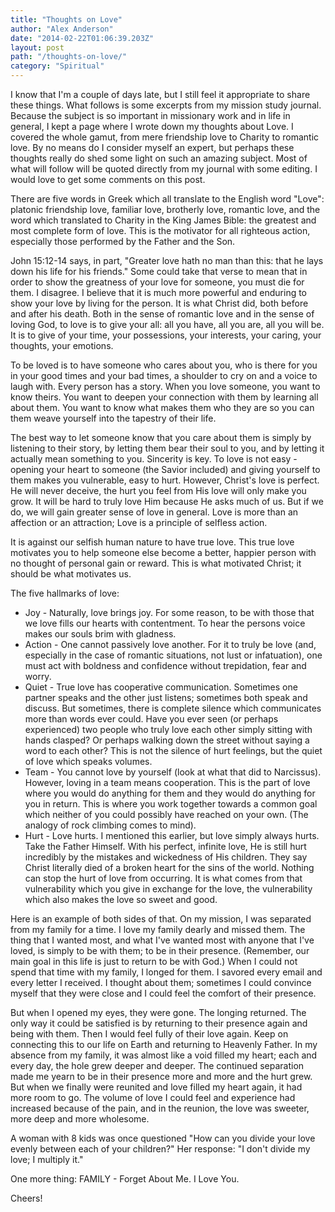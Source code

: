 ```yaml
---
title: "Thoughts on Love"
author: "Alex Anderson"
date: "2014-02-22T01:06:39.203Z"
layout: post
path: "/thoughts-on-love/"
category: "Spiritual"
---
```


I know that I'm a couple of days late, but I still feel it appropriate to share these things. What follows is some excerpts from my mission study journal. Because the subject is so important in missionary work and in life in general, I kept a page where I wrote down my thoughts about Love. I covered the whole gamut, from mere friendship love to Charity to romantic love. By no means do I consider myself an expert, but perhaps these thoughts really do shed some light on such an amazing subject. Most of what will follow will be quoted directly from my journal with some editing. I would love to get some comments on this post.

There are five words in Greek which all translate to the English word "Love": platonic friendship love, familiar love, brotherly love, romantic love, and the word which translated to Charity in the King James Bible: the greatest and most complete form of love. This is the motivator for all righteous action, especially those performed by the Father and the Son.

John 15:12-14 says, in part, "Greater love hath no man than this: that he lays down his life for his friends." Some could take that verse to mean that in order to show the greatness of your love for someone, you must die for them. I disagree. I believe that it is much more powerful and enduring to show your love by living for the person. It is what Christ did, both before and after his death. Both in the sense of romantic love and in the sense of loving God, to love is to give your all: all you have, all you are, all you will be. It is to give of your time, your possessions, your interests, your caring, your thoughts, your emotions.

To be loved is to have someone who cares about you, who is there for you in your good times and your bad times, a shoulder to cry on and a voice to laugh with. Every person has a story. When you love someone, you want to know theirs. You want to deepen your connection with them by learning all about them. You want to know what makes them who they are so you can them weave yourself into the tapestry of their life.

The best way to let someone know that you care about them is simply by listening to their story, by letting them bear their soul to you, and by letting it actually mean something to you. Sincerity is key. To love is not easy - opening your heart to someone (the Savior included) and giving yourself to them makes you vulnerable, easy to hurt. However, Christ's love is perfect. He will never deceive, the hurt you feel from His love will only make you grow. It will be hard to truly love Him because He asks much of us. But if we do, we will gain greater sense of love in general. Love is more than an affection or an attraction; Love is a principle of selfless action.

It is against our selfish human nature to have true love. This true love motivates you to help someone else become a better, happier person with no thought of personal gain or reward. This is what motivated Christ; it should be what motivates us.

The five hallmarks of love:

- Joy - Naturally, love brings joy. For some reason, to be with those that we love fills our hearts with contentment. To hear the persons voice makes our souls brim with gladness.
- Action - One cannot passively love another. For it to truly be love (and, especially in the case of romantic situations, not lust or infatuation), one must act with boldness and confidence without trepidation, fear and worry.
- Quiet - True love has cooperative communication. Sometimes one partner speaks and the other just listens; sometimes both speak and discuss. But sometimes, there is complete silence which communicates more than words ever could. Have you ever seen (or perhaps experienced) two people who truly love each other simply sitting with hands clasped? Or perhaps walking down the street without saying a word to each other? This is not the silence of hurt feelings, but the quiet of love which speaks volumes.
- Team - You cannot love by yourself (look at what that did to Narcissus). However, loving in a team means cooperation. This is the part of love where you would do anything for them and they would do anything for you in return. This is where you work together towards a common goal which neither of you could possibly have reached on your own. (The analogy of rock climbing comes to mind).
- Hurt - Love hurts. I mentioned this earlier, but love simply always hurts. Take the Father Himself. With his perfect, infinite love, He is still hurt incredibly by the mistakes and wickedness of His children. They say Christ literally died of a broken heart for the sins of the world. Nothing can stop the hurt of love from occurring. It is what comes from that vulnerability which you give in exchange for the love, the vulnerability which also makes the love so sweet and good.

Here is an example of both sides of that. On my mission, I was separated from my family for a time. I love my family dearly and missed them. The thing that I wanted most, and what I've wanted most with anyone that I've loved, is simply to be with them; to be in their presence. (Remember, our main goal in this life is just to return to be with God.) When I could not spend that time with my family, I longed for them. I savored every email and every letter I received. I thought about them; sometimes I could convince myself that they were close and I could feel the comfort of their presence.

But when I opened my eyes, they were gone. The longing returned. The only way it could be satisfied is by returning to their presence again and being with them. Then I would feel fully of their love again. Keep on connecting this to our life on Earth and returning to Heavenly Father. In my absence from my family, it was almost like a void filled my heart; each and every day, the hole grew deeper and deeper. The continued separation made me yearn to be in their presence more and more and the hurt grew. But when we finally were reunited and love filled my heart again, it had more room to go. The volume of love I could feel and experience had increased because of the pain, and in the reunion, the love was sweeter, more deep and more wholesome.

A woman with 8 kids was once questioned "How can you divide your love evenly between each of your children?" Her response: "I don't divide my love; I multiply it."

One more thing: FAMILY - Forget About Me. I Love You.

Cheers!
